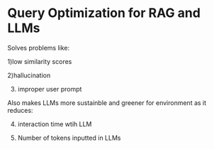 # Query Optimization for RAG and LLMs
Solves problems like:

1)low similarity scores

2)hallucination

3) improper user prompt

Also makes LLMs more sustainble and greener for environment as it reduces: 

4)  interaction time wtih LLM

5) Number of tokens inputted in LLMs
   
